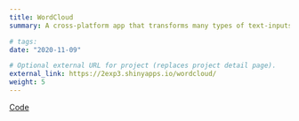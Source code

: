 ```yaml
---
title: WordCloud
summary: A cross-platform app that transforms many types of text-inputs into highly-customizable -and downloadable- wordclouds. In Spanish.

# tags:
date: "2020-11-09"

# Optional external URL for project (replaces project detail page).
external_link: https://2exp3.shinyapps.io/wordcloud/
weight: 5 
---
```

[Code](https://github.com/2exp3/wordcloud)
